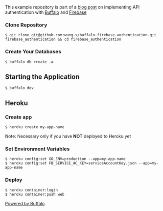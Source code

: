 This example repository is part of a [blog post](https://medium.com/@wung_s/integrate-firebase-with-buffalo-for-api-authentication-d3d33ede8e0f) on implementing API authentication with [Buffalo](http://gobuffalo.io) and [Firebase](https://firebase.google.com/)

### Clone Repository

    $ git clone git@github.com:wung-s/buffalo-firebase-authentication.git firebase_authentication && cd firebase_authentication

### Create Your Databases

    $ buffalo db create -a

## Starting the Application

    $ buffalo dev

## Heroku

### Create app

    $ heroku create my-app-name

Note: Necessary only if you have **NOT** deployed to Heroku yet

### Set Environment Variables

    $ heroku config:set GO_ENV=production --app=my-app-name
    $ heroku config:set FB_SERVICE_AC_KEY=serviceAccountKey.json --app=my-app-name

### Deploy

    $ heroku container:login
    $ heroku container:push web

[Powered by Buffalo](http://gobuffalo.io)
